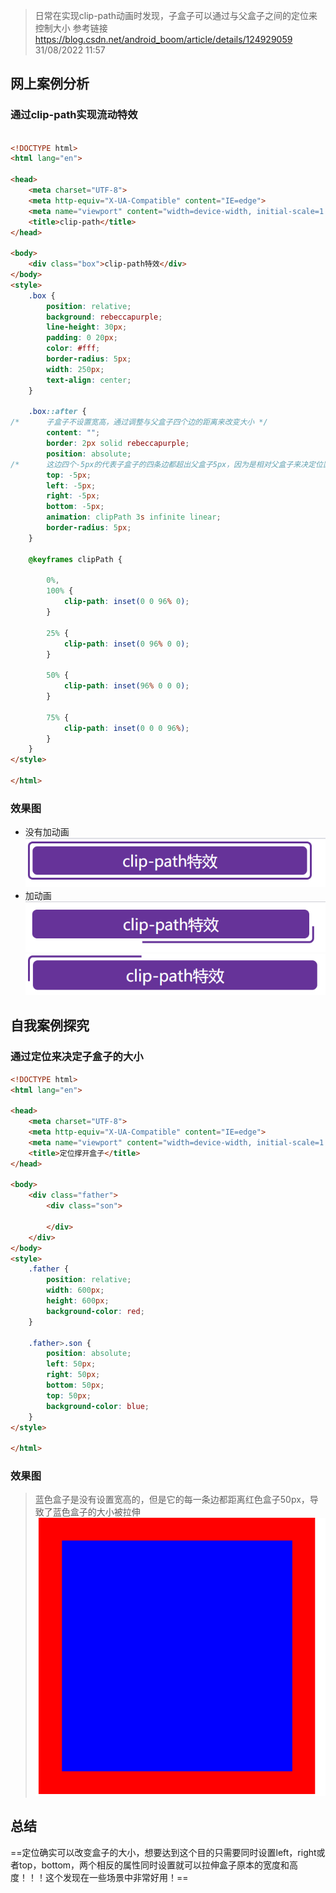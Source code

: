 > 日常在实现clip-path动画时发现，子盒子可以通过与父盒子之间的定位来控制大小
> 参考链接 https://blog.csdn.net/android_boom/article/details/124929059
> 31/08/2022 11:57

## 网上案例分析
### 通过clip-path实现流动特效
```html

<!DOCTYPE html>
<html lang="en">

<head>
    <meta charset="UTF-8">
    <meta http-equiv="X-UA-Compatible" content="IE=edge">
    <meta name="viewport" content="width=device-width, initial-scale=1.0">
    <title>clip-path</title>
</head>

<body>
    <div class="box">clip-path特效</div>
</body>
<style>
    .box {
        position: relative;
        background: rebeccapurple;
        line-height: 30px;
        padding: 0 20px;
        color: #fff;
        border-radius: 5px;
        width: 250px;
        text-align: center;
    }

    .box::after {
/*      子盒子不设置宽高，通过调整与父盒子四个边的距离来改变大小 */
        content: "";
        border: 2px solid rebeccapurple;
        position: absolute;
/* 		这边四个-5px的代表子盒子的四条边都超出父盒子5px，因为是相对父盒子来决定位置的 */
        top: -5px;
        left: -5px;
        right: -5px;
        bottom: -5px;
        animation: clipPath 3s infinite linear;
        border-radius: 5px;
    }

    @keyframes clipPath {

        0%,
        100% {
            clip-path: inset(0 0 96% 0);
        }

        25% {
            clip-path: inset(0 96% 0 0);
        }

        50% {
            clip-path: inset(96% 0 0 0);
        }

        75% {
            clip-path: inset(0 0 0 96%);
        }
    }
</style>

</html>

```

###  效果图

 - 没有加动画
 ![ca531ece8c2f89ae1419ad6df466bcd8.png](../_resources/ca531ece8c2f89ae1419ad6df466bcd8.png)
 - 加动画
 ![41ca28f49f086e25b33cd170c2126517.png](../_resources/41ca28f49f086e25b33cd170c2126517.png)
 ![67c707db2a6a699ecbb77ab230fcefd9.png](../_resources/67c707db2a6a699ecbb77ab230fcefd9.png)

## 自我案例探究
### 通过定位来决定子盒子的大小
```html
<!DOCTYPE html>
<html lang="en">

<head>
    <meta charset="UTF-8">
    <meta http-equiv="X-UA-Compatible" content="IE=edge">
    <meta name="viewport" content="width=device-width, initial-scale=1.0">
    <title>定位撑开盒子</title>
</head>

<body>
    <div class="father">
        <div class="son">

        </div>
    </div>
</body>
<style>
    .father {
        position: relative;
        width: 600px;
        height: 600px;
        background-color: red;
    }

    .father>.son {
        position: absolute;
        left: 50px;
        right: 50px;
        bottom: 50px;
        top: 50px;
        background-color: blue;
    }
</style>

</html>
```

### 效果图
> 蓝色盒子是没有设置宽高的，但是它的每一条边都距离红色盒子50px，导致了蓝色盒子的大小被拉伸
![b472f8aa59f671c259954bdc4ae7a866.png](../_resources/b472f8aa59f671c259954bdc4ae7a866.png)

## 总结

==定位确实可以改变盒子的大小，想要达到这个目的只需要同时设置left，right或者top，bottom，两个相反的属性同时设置就可以拉伸盒子原本的宽度和高度！！！这个发现在一些场景中非常好用！==

